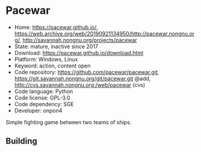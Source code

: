 # Pacewar

- Home: https://pacewar.github.io/, https://web.archive.org/web/20190921134950/http://pacewar.nongnu.org/, http://savannah.nongnu.org/projects/pacewar
- State: mature, inactive since 2017
- Download: https://pacewar.github.io/download.html
- Platform: Windows, Linux
- Keyword: action, content open
- Code repository: https://github.com/pacewar/pacewar.git, https://git.savannah.nongnu.org/git/pacewar.git @add, http://cvs.savannah.nongnu.org:/web/pacewar (cvs)
- Code language: Python
- Code license: GPL-3.0
- Code dependency: SGE
- Developer: onpon4

Simple fighting game between two teams of ships.

## Building
